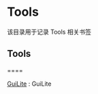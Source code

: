 # Tools
该目录用于记录 Tools 相关书签

## Tools
====

[GuiLite](https://gitee.com/mirrors/GuiLite) : GuiLite 




